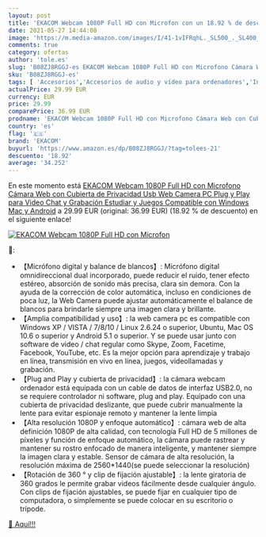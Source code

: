 ```yaml
---
layout: post
title: 'EKACOM Webcam 1080P Full HD con Microfon con un 18.92 % de descuento'
date: 2021-05-27 14:44:08
image: 'https://m.media-amazon.com/images/I/41-1vIFRqhL._SL500_._SL400_.jpg'
comments: true
category: ofertas
author: 'tole.es'
slug: 'B08ZJ8RGGJ-es EKACOM Webcam 1080P Full HD con Microfono Cámara Web con...'
sku: 'B08ZJ8RGGJ-es'
tags: [ 'Accesorios','Accesorios de audio y vídeo para ordenadores','Informática','Webcams y telefonía VoIP','android','ekacom', ]
actualPrice: 29.99 EUR
currency: EUR
price: 29.99
comparePrice: 36.99 EUR
prodname: 'EKACOM Webcam 1080P Full HD con Microfono Cámara Web con Cubierta de Privacidad  Usb Web Camera PC Plug y Play para Video Chat y Grabación Estudiar y Juegos Compatible con Windows  Mac y Android'
country: 'es'
flag: '🇪🇸'
brand: 'EKACOM'
buyurl: 'https://www.amazon.es/dp/B08ZJ8RGGJ/?tag=tolees-21'
descuento: '18.92'
average: '34.252'
---
```


En este momento está [EKACOM Webcam 1080P Full HD con Microfono Cámara Web con Cubierta de Privacidad  Usb Web Camera PC Plug y Play para Video Chat y Grabación Estudiar y Juegos Compatible con Windows  Mac y Android](https://www.amazon.es/dp/B08ZJ8RGGJ/?tag=tolees-21) a 29.99 EUR (original: 36.99 EUR) (18.92 %  de descuento) en el siguiente enlace!

[![EKACOM Webcam 1080P Full HD con Microfon](https://m.media-amazon.com/images/I/41-1vIFRqhL._SL500_._SL400_.jpg)](https://www.amazon.es/dp/B08ZJ8RGGJ/?tag=tolees-21)

🔎:

- 【Micrófono digital y balance de blancos】: Micrófono digital omnidireccional dual incorporado, puede reducir el ruido, tener efecto estéreo, absorción de sonido más precisa, clara sin demora. Con la ayuda de la corrección de color automática, incluso en condiciones de poca luz, la Web Camera puede ajustar automáticamente el balance de blancos para brindarle siempre una imagen clara y brillante.
- 【Amplia compatibilidad y uso】: la web camera pc es compatible con Windows XP / VISTA / 7/8/10 / Linux 2.6.24 o superior, Ubuntu, Mac OS 10.6 o superior y Android 5.1 o superior. Y se puede usar junto con software de video / chat regular como Skype, Zoom, Facetime, Facebook, YouTube, etc. Es la mejor opción para aprendizaje y trabajo en línea, transmisión en vivo en línea, juegos, videollamadas y grabación.
- 【Plug and Play y cubierta de privacidad】: la cámara webcam ordenador está equipada con un cable de datos de interfaz USB2.0, no se requiere controlador ni software, plug and play. Equipado con una cubierta de privacidad deslizante, que puede cubrir manualmente la lente para evitar espionaje remoto y mantener la lente limpia
- 【Alta resolución 1080P y enfoque automático】: cámara web de alta definición 1080P de alta calidad, con tecnología Full HD de 5 millones de píxeles y función de enfoque automático, la cámara puede rastrear y mantener su rostro enfocado de manera inteligente, y mantener siempre la imagen clara y estable. Sensor de cámara de alta resolución, la resolución máxima de 2560*1440(se puede seleccionar la resolución)
- 【Rotación de 360 ° y clip de fijación ajustable】: la lente giratoria de 360 grados le permite grabar videos fácilmente desde cualquier ángulo. Con clips de fijación ajustables, se puede fijar en cualquier tipo de computadora, o simplemente se puede colocar en su escritorio o trípode.

[🛒 Aquí!!!](https://www.amazon.es/dp/B08ZJ8RGGJ/?tag=tolees-21)
